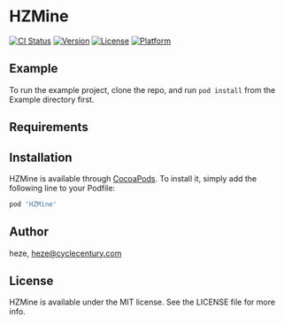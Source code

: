 # HZMine

[![CI Status](https://img.shields.io/travis/heze/HZMine.svg?style=flat)](https://travis-ci.org/heze/HZMine)
[![Version](https://img.shields.io/cocoapods/v/HZMine.svg?style=flat)](https://cocoapods.org/pods/HZMine)
[![License](https://img.shields.io/cocoapods/l/HZMine.svg?style=flat)](https://cocoapods.org/pods/HZMine)
[![Platform](https://img.shields.io/cocoapods/p/HZMine.svg?style=flat)](https://cocoapods.org/pods/HZMine)

## Example

To run the example project, clone the repo, and run `pod install` from the Example directory first.

## Requirements

## Installation

HZMine is available through [CocoaPods](https://cocoapods.org). To install
it, simply add the following line to your Podfile:

```ruby
pod 'HZMine'
```

## Author

heze, heze@cyclecentury.com

## License

HZMine is available under the MIT license. See the LICENSE file for more info.
